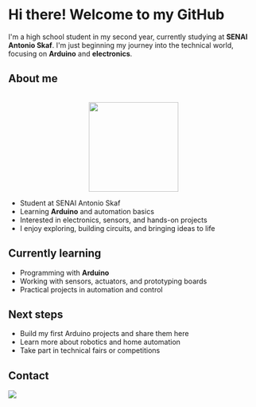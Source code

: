 #  Hi there! Welcome to my GitHub

I'm a high school student in my second year, currently studying at **SENAI Antonio Skaf**. I'm just beginning my journey into the technical world, focusing on **Arduino** and **electronics**.

##  About me

<div align="center"><br>
    <a href="https://github.com/Joao-Santos-F">
        <img height="180em"
            src="https://github-readme-stats.vercel.app/api/top-langs/?username=Joao-Santos-F&layout=compact&langs_count=16&theme=blueberry"
             />
     </a>
</div>

-  Student at SENAI Antonio Skaf  
-  Learning **Arduino** and automation basics  
-  Interested in electronics, sensors, and hands-on projects  
-  I enjoy exploring, building circuits, and bringing ideas to life

##  Currently learning

- Programming with **Arduino**  
- Working with sensors, actuators, and prototyping boards  
- Practical projects in automation and control

##  Next steps

- Build my first Arduino projects and share them here  
- Learn more about robotics and home automation  
- Take part in technical fairs or competitions

##  Contact

<a href = "mailto:contato@mbarrientorafael@gmail.com"><img loading="lazy" src="https://img.shields.io/badge/Gmail-D14836?style=for-the-badge&logo=gmail&logoColor=white" target="_blank"></a>



